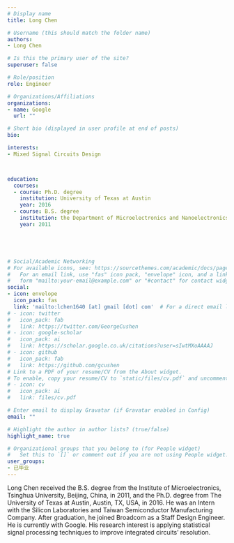 ```yaml
---
# Display name
title: Long Chen

# Username (this should match the folder name)
authors:
- Long Chen

# Is this the primary user of the site?
superuser: false

# Role/position
role: Engineer

# Organizations/Affiliations
organizations:
- name: Google
  url: ""

# Short bio (displayed in user profile at end of posts)
bio: 

interests:
- Mixed Signal Circuits Design



education:
  courses:
  - course: Ph.D. degree
    institution: University of Texas at Austin
    year: 2016
  - course: B.S. degree 
    institution: the Department of Microelectronics and Nanoelectronics, Tsinghua University, Beijing, China
    year: 2011





# Social/Academic Networking
# For available icons, see: https://sourcethemes.com/academic/docs/page-builder/#icons
#   For an email link, use "fas" icon pack, "envelope" icon, and a link in the
#   form "mailto:your-email@example.com" or "#contact" for contact widget.
social:
- icon: envelope
  icon_pack: fas
  link: 'mailto:lchen1640 [at] gmail [dot] com'  # For a direct email link, use "mailto:test@example.org".
# - icon: twitter
#   icon_pack: fab
#   link: https://twitter.com/GeorgeCushen
# - icon: google-scholar
#   icon_pack: ai
#   link: https://scholar.google.co.uk/citations?user=sIwtMXoAAAAJ
# - icon: github
#   icon_pack: fab
#   link: https://github.com/gcushen
# Link to a PDF of your resume/CV from the About widget.
# To enable, copy your resume/CV to `static/files/cv.pdf` and uncomment the lines below.
# - icon: cv
#   icon_pack: ai
#   link: files/cv.pdf

# Enter email to display Gravatar (if Gravatar enabled in Config)
email: ""

# Highlight the author in author lists? (true/false)
highlight_name: true

# Organizational groups that you belong to (for People widget)
#   Set this to `[]` or comment out if you are not using People widget.
user_groups:
- 已毕业
---
```


Long Chen received the B.S. degree from the Institute of Microelectronics, Tsinghua University, Beijing, China, in 2011, and the Ph.D. degree from The University of Texas at Austin, Austin, TX, USA, in 2016. He was an Intern with the Silicon Laboratories and Taiwan Semiconductor Manufacturing Company. After graduation, he joined Broadcom as a Staff Design Engineer. He is currently with Google. His research interest is applying statistical signal processing techniques to improve integrated circuits’ resolution.